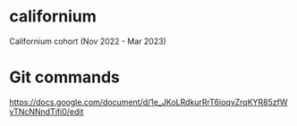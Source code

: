 # californium
Californium cohort (Nov 2022 - Mar 2023)

# Git commands
https://docs.google.com/document/d/1e_JKoLRdkurRrT6ioqvZrqKYR85zfWyTNcNNndTifi0/edit
